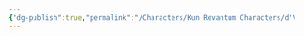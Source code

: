 ```yaml
---
{"dg-publish":true,"permalink":"/Characters/Kun Revantum Characters/d'Vitali Family/Celestin D’Vitali/"}
---
```


